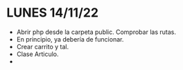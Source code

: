 # LUNES 14/11/22

* Abrir php desde la carpeta public. Comprobar las rutas.
* En principio, ya debería de funcionar.
* Crear carrito y tal.
* Clase Articulo.
* 